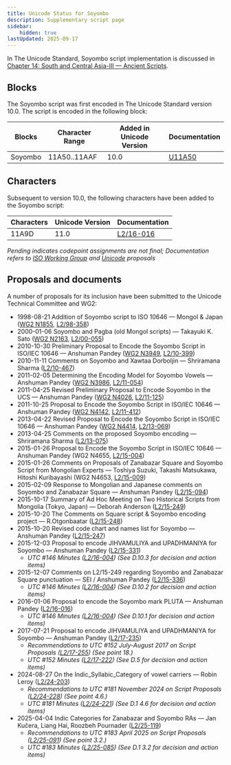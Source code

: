 ```yaml
---
title: Unicode Status for Soyombo
description: Supplementary script page
sidebar:
    hidden: true
lastUpdated: 2025-09-17
---
```


In The Unicode Standard, Soyombo script implementation is discussed in [Chapter 14: South and Central Asia-III — Ancient Scripts](https://www.unicode.org/versions/latest/core-spec/chapter-14/#G41941).

## Blocks

The Soyombo script was first encoded in The Unicode Standard version 10.0. The script is encoded in the following block:

| Blocks | Character Range | Added in Unicode Version | Documentation |
| ------ | --------------- | ------------------------ | ------------- |
| Soyombo   |  11A50..11AAF  |  10.0  |  [U11A50](http://www.unicode.org/charts/PDF/U11A50.pdf)  |

## Characters

Subsequent to version 10.0, the following characters have been added to the Soyombo script:

| Characters  |  Unicode Version  |  Documentation  |
| ----------- | ----------------- | --------------- |
| 11A9D  |  11.0  | [L2/16-016](http://www.unicode.org/cgi-bin/GetMatchingDocs.pl?L2/16-016)  |

__Pending_ indicates codepoint assignments are not final; _Documentation_ refers to [ISO Working Group](https://www.unicode.org/wg2/) and [Unicode](http://www.unicode.org) proposals_

## Proposals and documents

A number of proposals for its inclusion have been submitted to the Unicode Technical Committee and WG2:
- 1998-08-21 Addition of Soyombo script to ISO 10646 — Mongol &amp; Japan ([WG2 N1855](https://www.unicode.org/wg2/docs/n1855.pdf), [L2/98-358](http://www.unicode.org/L2/L1998/98358-n1855-soyombo.pdf))
- 2000-01-06 Soyombo and Pagba (old Mongol scripts) — Takayuki K. Sato ([WG2 N2163](https://www.unicode.org/wg2/docs/n2163.pdf), [L2/00-055](http://www.unicode.org/cgi-bin/GetMatchingDocs.pl?L2/00-055))
- 2010-10-30 Preliminary Proposal to Encode the Soyombo Script in ISO/IEC 10646 — Anshuman Pandey ([WG2 N3949](https://www.unicode.org/wg2/docs/n3949.pdf), [L2/10-399](http://www.unicode.org/cgi-bin/GetMatchingDocs.pl?L2/10-399))
- 2010-11-11 Comments on Soyombo and Xawtaa Dorboljin — Shriramana Sharma ([L2/10-467](http://www.unicode.org/cgi-bin/GetMatchingDocs.pl?L2/10-467))
- 2011-02-05 Determining the Encoding Model for Soyombo Vowels — Anshuman Pandey ([WG2 N3986](https://www.unicode.org/wg2/docs/n3986.pdf), [L2/11-054](http://www.unicode.org/cgi-bin/GetMatchingDocs.pl?L2/11-054))
- 2011-04-25 Revised Preliminary Proposal to Encode Soyombo in the UCS — Anshuman Pandey ([WG2 N4026](https://www.unicode.org/wg2/docs/n4026.pdf), [L2/11-125](http://www.unicode.org/cgi-bin/GetMatchingDocs.pl?L2/11-125))
- 2011-10-25 Proposal to Encode the Soyombo Script in ISO/IEC 10646 — Anshuman Pandey ([WG2 N4142](https://www.unicode.org/wg2/docs/n4142.pdf), [L2/11-412](http://www.unicode.org/cgi-bin/GetMatchingDocs.pl?L2/11-412))
- 2013-04-22 Revised Proposal to Encode the Soyombo Script in ISO/IEC 10646 — Anshuman Pandey ([WG2 N4414](https://www.unicode.org/wg2/docs/n4414.pdf), [L2/13-069](http://www.unicode.org/cgi-bin/GetMatchingDocs.pl?L2/13-069))
- 2013-04-25 Comments on the proposed Soyombo encoding — Shriramana Sharma ([L2/13-075](http://www.unicode.org/cgi-bin/GetMatchingDocs.pl?L2/13-075))
- 2015-01-26 Proposal to Encode the Soyombo Script in ISO/IEC 10646 — Anshuman Pandey (WG2 N4655, [L2/15-004](http://www.unicode.org/cgi-bin/GetMatchingDocs.pl?L2/15-004))
- 2015-01-26 Comments on Proposals of Zanabazar Square and Soyombo Script from Mongolian Experts — Toshiya Suzuki, Takashi Matsukawa, Hitoshi Kuribayashi    (WG2 N4653, [L2/15-009](http://www.unicode.org/cgi-bin/GetMatchingDocs.pl?L2/15-009))
- 2015-02-09 Response to Mongolian and Japanese comments on Soyombo and Zanabazar Square — Anshuman Pandey ([L2/15-094](http://www.unicode.org/cgi-bin/GetMatchingDocs.pl?L2/15-094))
- 2015-10-17 Summary of Ad Hoc Meeting on Two Historical Scripts from Mongolia (Tokyo, Japan) — Deborah Anderson ([L2/15-249](http://www.unicode.org/cgi-bin/GetMatchingDocs.pl?L2/15-249))
- 2015-10-20 The Comments on Square script &amp; Soyombo encoding project — R.Otgonbaatar ([L2/15-248](http://www.unicode.org/cgi-bin/GetMatchingDocs.pl?L2/15-248))
- 2015-10-20 Revised code chart and names list for Soyombo — Anshuman Pandey ([L2/15-247](http://www.unicode.org/cgi-bin/GetMatchingDocs.pl?L2/15-247))
- 2015-12-03 Proposal to encode JIHVAMULIYA and UPADHMANIYA for Soyombo — Anshuman Pandey ([L2/15-331](http://www.unicode.org/cgi-bin/GetMatchingDocs.pl?L2/15-331))
  - _UTC #146 Minutes ([L2/16-004](http://www.unicode.org/cgi-bin/GetMatchingDocs.pl?L2/16-004)) (See D.10.3 for decision and action items)_
- 2015-12-07 Comments on L2/15-249 regarding Soyombo and Zanabazar Square punctuation — SEI / Anshuman Pandey ([L2/15-336](http://www.unicode.org/cgi-bin/GetMatchingDocs.pl?L2/15-336))
  - _UTC #146 Minutes ([L2/16-004](http://www.unicode.org/cgi-bin/GetMatchingDocs.pl?L2/16-004)) (See D.10.2 for decision and action items)_
- 2016-01-06 Proposal to encode the Soyombo mark PLUTA — Anshuman Pandey ([L2/16-016](http://www.unicode.org/cgi-bin/GetMatchingDocs.pl?L2/16-016))
  - _UTC #146 Minutes ([L2/16-004](http://www.unicode.org/cgi-bin/GetMatchingDocs.pl?L2/16-004)) (See D.10.1 for decision and action items)_
- 2017-07-21 Proposal to encode JIHVAMULIYA and UPADHMANIYA for Soyombo — Anshuman Pandey ([L2/17-235](http://www.unicode.org/cgi-bin/GetMatchingDocs.pl?L2/17-235))
  - _Recommendations to UTC #152 July-August 2017 on Script Proposals ([L2/17-255](http://www.unicode.org/cgi-bin/GetMatchingDocs.pl?L2/17-255)) (See point 18.)_
  - _UTC #152 Minutes ([L2/17-222](http://www.unicode.org/L2/L2017/17222.htm)) (See D.5 for decision and action items)_
- 2024-08-27 On the Indic_Syllabic_Category of vowel carriers — Robin Leroy ([L2/24-203](http://www.unicode.org/cgi-bin/GetMatchingDocs.pl?L2/24-203))
  - _Recommendations to UTC #181 November 2024 on Script Proposals ([L2/24-228](http://www.unicode.org/cgi-bin/GetMatchingDocs.pl?L2/24-228)) (See point 4.6.)_
  - _UTC #181 Minutes ([L2/24-221](https://www.unicode.org/L2/L2024/24221.htm)) (See D.1 4.6 for decision and action items)_
- 2025-04-04 Indic Categories for Zanabazar and Soyombo RAs — Jan Kučera, Liang Hai, Roozbeh Pournader ([L2/25-119](http://www.unicode.org/cgi-bin/GetMatchingDocs.pl?L2/25-119))
  - _Recommendations to UTC #183 April 2025 on Script Proposals ([L2/25-091](http://www.unicode.org/cgi-bin/GetMatchingDocs.pl?L2/25-091)) (See point 3.2.)_
  - _UTC #183 Minutes ([L2/25-085](https://www.unicode.org/L2/L2025/25085.htm)) (See D.1 3.2 for decision and action items)_
